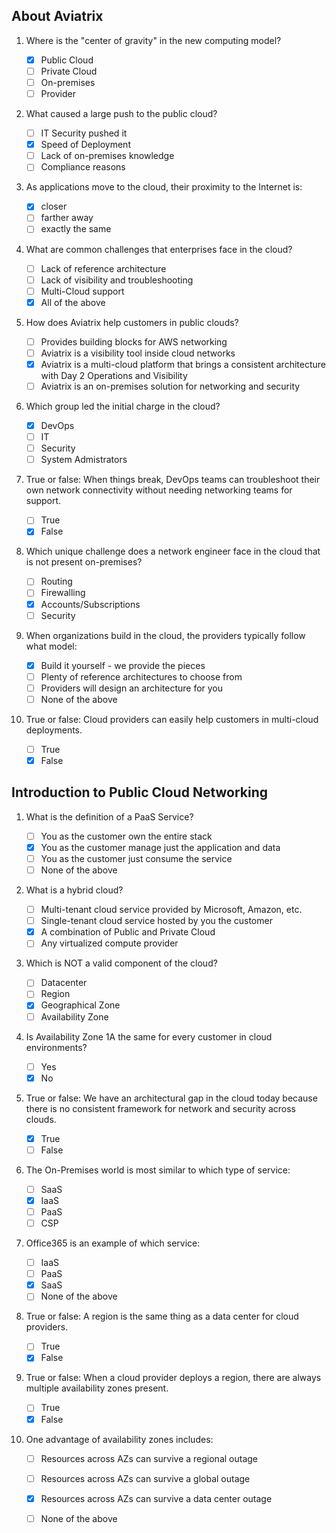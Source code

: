 ## About Aviatrix

1. Where is the "center of gravity" in the new computing model?

   * [x] Public Cloud
   * [ ] Private Cloud
   * [ ] On-premises
   * [ ] Provider

2. What caused a large push to the public cloud?

   * [ ] IT Security pushed it
   * [x] Speed of Deployment
   * [ ] Lack of on-premises knowledge
   * [ ] Compliance reasons

3. As applications move to the cloud, their proximity to the Internet is:

   * [x] closer
   * [ ] farther away
   * [ ] exactly the same

4. What are common challenges that enterprises face in the cloud?

   * [ ] Lack of reference architecture
   * [ ] Lack of visibility and troubleshooting
   * [ ] Multi-Cloud support
   * [x] All of the above

5. How does Aviatrix help customers in public clouds?

   * [ ] Provides building blocks for AWS networking
   * [ ] Aviatrix is a visibility tool inside cloud networks
   * [x] Aviatrix is a multi-cloud platform that brings a consistent architecture with Day 2 Operations and Visibility
   * [ ] Aviatrix is an on-premises solution for networking and security

6. Which group led the initial charge in the cloud?

   * [x] DevOps
   * [ ] IT
   * [ ] Security
   * [ ] System Admistrators

7. True or false: When things break, DevOps teams can troubleshoot their own network connectivity without needing networking teams for support.

   * [ ] True
   * [x] False

8. Which unique challenge does a network engineer face in the cloud that is not present on-premises?

   * [ ] Routing
   * [ ] Firewalling
   * [x] Accounts/Subscriptions
   * [ ] Security

9. When organizations build in the cloud, the providers typically follow what model:

   * [x] Build it yourself - we provide the pieces
   * [ ] Plenty of reference architectures to choose from
   * [ ] Providers will design an architecture for you
   * [ ] None of the above

10. True or false: Cloud providers can easily help customers in multi-cloud deployments.
    * [ ] True
    * [x] False

## Introduction to Public Cloud Networking

1. What is the definition of a PaaS Service?
    
    * [ ] You as the customer own the entire stack
    * [x] You as the customer manage just the application and data
    * [ ] You as the customer just consume the service
    * [ ] None of the above

2. What is a hybrid cloud?
    
    * [ ] Multi-tenant cloud service provided by Microsoft, Amazon, etc.
    * [ ] Single-tenant cloud service hosted by you the customer
    * [x] A combination of Public and Private Cloud
    * [ ] Any virtualized compute provider

3. Which is NOT a valid component of the cloud?

    * [ ] Datacenter
    * [ ] Region
    * [x] Geographical Zone
    * [ ] Availability Zone

4. Is Availability Zone 1A the same for every customer in cloud environments?

    * [ ] Yes
    * [x] No

5. True or false: We have an architectural gap in the cloud today because there is no consistent framework for network and security across clouds.

    * [x] True
    * [ ] False

6. The On-Premises world is most similar to which type of service:

    * [ ] SaaS
    * [x] IaaS
    * [ ] PaaS
    * [ ] CSP

7. Office365 is an example of which service:

    * [ ] IaaS
    * [ ] PaaS
    * [x] SaaS
    * [ ] None of the above

8. True or false: A region is the same thing as a data center for cloud providers.

    * [ ] True
    * [x] False

9. True or false: When a cloud provider deploys a region, there are always multiple availability zones present.

    * [ ] True
    * [x] False

10. One advantage of availability zones includes:
    * [ ] Resources across AZs can survive a regional outage
    * [ ] Resources across AZs can survive a global outage
    * [x] Resources across AZs can survive a data center outage
    * [ ] None of the above















